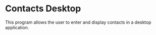# Contacts Desktop

This program allows the user to enter and display contacts in a desktop application. 
